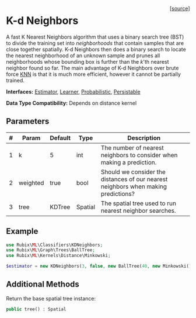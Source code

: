 <span style="float:right;"><a href="https://github.com/RubixML/RubixML/blob/master/src/Classifiers/KDNeighbors.php">[source]</a></span>

# K-d Neighbors
A fast K Nearest Neighbors algorithm that uses a binary search tree (BST) to divide the training set into *neighborhoods* that contain samples that are close together spatially. K-d Neighbors then does a binary search to locate the nearest neighborhood of an unknown sample and prunes all neighborhoods whose bounding box is further than the *k*'th nearest neighbor found so far. The main advantage of K-d Neighbors over brute force [KNN](k-nearest-neighbors.md) is that it is much more efficient, however it cannot be partially trained.

**Interfaces:** [Estimator](../estimator.md), [Learner](../learner.md), [Probabilistic](../probabilistic.md), [Persistable](../persistable.md)

**Data Type Compatibility:** Depends on distance kernel

## Parameters
| # | Param | Default | Type | Description |
|---|---|---|---|---|
| 1 | k | 5 | int | The number of nearest neighbors to consider when making a prediction. |
| 2 | weighted | true | bool | Should we consider the distances of our nearest neighbors when making predictions? |
| 3 | tree | KDTree | Spatial | The spatial tree used to run nearest neighbor searches. |

## Example
```php
use Rubix\ML\Classifiers\KDNeighbors;
use Rubix\ML\Graph\Trees\BallTree;
use Rubix\ML\Kernels\Distance\Minkowski;

$estimator = new KDNeighbors(3, false, new BallTree(40, new Minkowski()));
```

## Additional Methods
Return the base spatial tree instance:
```php
public tree() : Spatial
```
